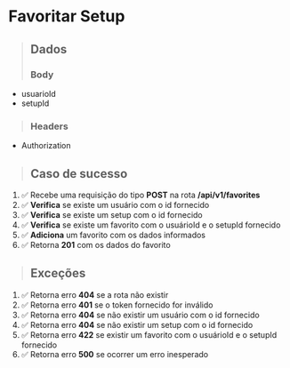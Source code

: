 # Favoritar Setup

> ## Dados
>
> ### Body

- usuarioId
- setupId

> ### Headers

- Authorization

> ## Caso de sucesso

1. ✅ Recebe uma requisição do tipo **POST** na rota **/api/v1/favorites**
2. ✅ **Verifica** se existe um usuário com o id fornecido
3. ✅ **Verifica** se existe um setup com o id fornecido
4. ✅ **Verifica** se existe um favorito com o usuárioId e o setupId fornecido
5. ✅ **Adiciona** um favorito com os dados informados
6. ✅ Retorna **201** com os dados do favorito

> ## Exceções

1. ✅ Retorna erro **404** se a rota não existir
2. ✅ Retorna erro **401** se o token fornecido for inválido
3. ✅ Retorna erro **404** se não existir um usuário com o id fornecido
4. ✅ Retorna erro **404** se não existir um setup com o id fornecido
5. ✅ Retorna erro **422** se existir um favorito com o usuárioId e o setupId fornecido
6. ✅ Retorna erro **500** se ocorrer um erro inesperado

